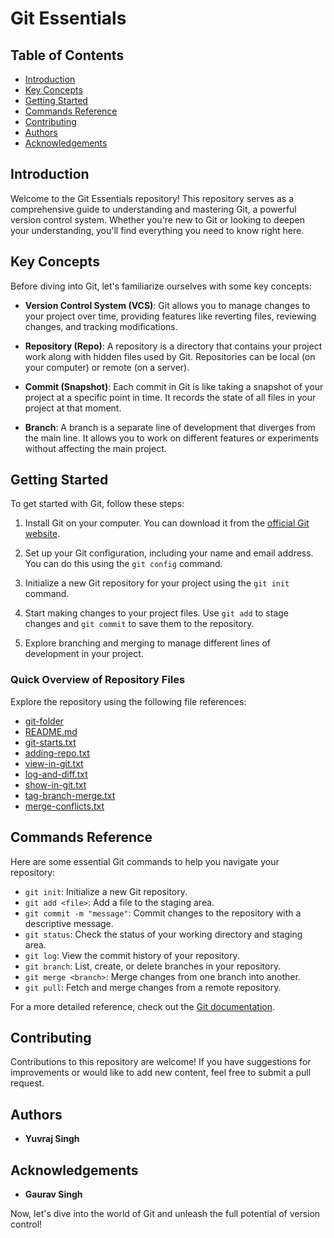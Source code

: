 # Git Essentials

## Table of Contents

- [Introduction](#introduction)
- [Key Concepts](#key-concepts)
- [Getting Started](#getting-started)
- [Commands Reference](#commands-reference)
- [Contributing](#contributing)
- [Authors](#authors)
- [Acknowledgements](#acknowledgements)

## Introduction

Welcome to the Git Essentials repository! This repository serves as a comprehensive guide to understanding and mastering Git, a powerful version control system. Whether you're new to Git or looking to deepen your understanding, you'll find everything you need to know right here.

## Key Concepts

Before diving into Git, let's familiarize ourselves with some key concepts:

- **Version Control System (VCS)**: Git allows you to manage changes to your project over time, providing features like reverting files, reviewing changes, and tracking modifications.
  
- **Repository (Repo)**: A repository is a directory that contains your project work along with hidden files used by Git. Repositories can be local (on your computer) or remote (on a server).

- **Commit (Snapshot)**: Each commit in Git is like taking a snapshot of your project at a specific point in time. It records the state of all files in your project at that moment.

- **Branch**: A branch is a separate line of development that diverges from the main line. It allows you to work on different features or experiments without affecting the main project.

## Getting Started

To get started with Git, follow these steps:

1. Install Git on your computer. You can download it from the [official Git website](https://git-scm.com/).

2. Set up your Git configuration, including your name and email address. You can do this using the `git config` command.

3. Initialize a new Git repository for your project using the `git init` command.

4. Start making changes to your project files. Use `git add` to stage changes and `git commit` to save them to the repository.

5. Explore branching and merging to manage different lines of development in your project.

### Quick Overview of Repository Files

Explore the repository using the following file references:

- [git-folder](https://github.com/YuweAEC/learning-git-and-github/tree/main/git)
- [README.md](https://github.com/YuweAEC/learning-git-and-github/blob/main/git/README.md)
- [git-starts.txt](https://github.com/YuweAEC/learning-git/blob/master/git-Starts.txt)
- [adding-repo.txt](https://github.com/YuweAEC/learning-git/blob/master/adding-repo.txt)
- [view-in-git.txt](https://github.com/YuweAEC/learning-git/blob/master/view-in-git.txt)
- [log-and-diff.txt](https://github.com/YuweAEC/learning-git/blob/master/log-and-diff.txt)
- [show-in-git.txt](https://github.com/YuweAEC/learning-git/blob/master/show-in-git.txt)
- [tag-branch-merge.txt](https://github.com/YuweAEC/learning-git/blob/master/tag-branch-merge.txt)
- [merge-conflicts.txt](https://github.com/YuweAEC/learning-git/blob/master/merge-conflicts.txt)

## Commands Reference

Here are some essential Git commands to help you navigate your repository:

- `git init`: Initialize a new Git repository.
- `git add <file>`: Add a file to the staging area.
- `git commit -m "message"`: Commit changes to the repository with a descriptive message.
- `git status`: Check the status of your working directory and staging area.
- `git log`: View the commit history of your repository.
- `git branch`: List, create, or delete branches in your repository.
- `git merge <branch>`: Merge changes from one branch into another.
- `git pull`: Fetch and merge changes from a remote repository.

For a more detailed reference, check out the [Git documentation](https://git-scm.com/doc).

## Contributing

Contributions to this repository are welcome! If you have suggestions for improvements or would like to add new content, feel free to submit a pull request.

## Authors

- **Yuvraj Singh**

## Acknowledgements

- **Gaurav Singh**

Now, let's dive into the world of Git and unleash the full potential of version control!
